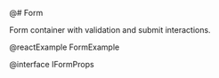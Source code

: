 @# Form

Form container with validation and submit interactions.

@reactExample FormExample

@interface IFormProps
